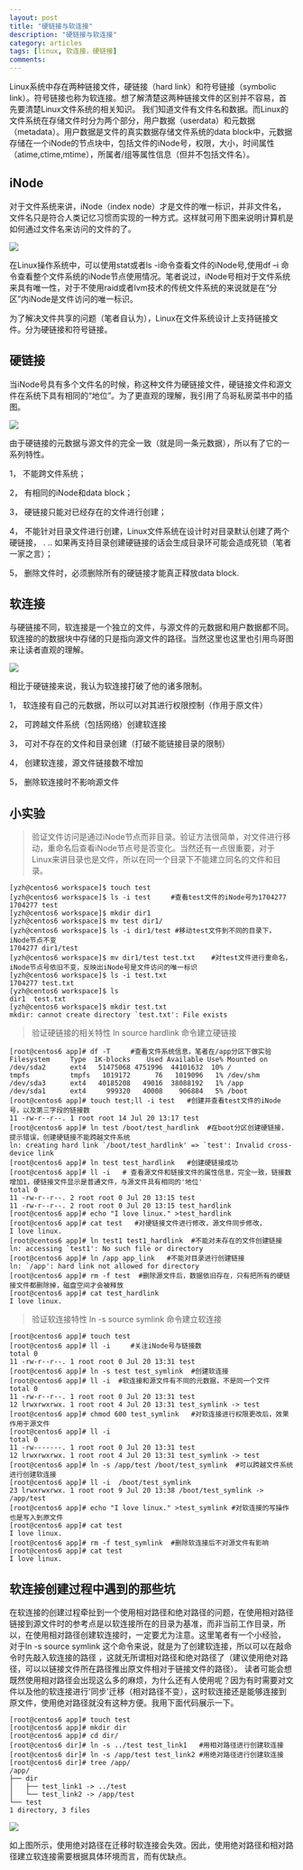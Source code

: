 ```yaml
---
layout: post
title: "硬链接与软连接"
description: "硬链接与软连接"
category: articles
tags: [linux, 软连接，硬链接]
comments: 
---
```



Linux系统中存在两种链接文件，硬链接（hard link）和符号链接（symbolic link）。符号链接也称为软连接。想了解清楚这两种链接文件的区别并不容易，首先要清楚Linux文件系统的相关知识。
我们知道文件有文件名和数据。而Linux的文件系统在存储文件时分为两个部分，用户数据（userdata）和元数据（metadata）。用户数据是文件的真实数据存储文件系统的data block中，元数据存储在一个iNode的节点块中，包括文件的iNode号，权限，大小，时间属性（atime,ctime,mtime），所属者/组等属性信息（但并不包括文件名）。
## iNode
对于文件系统来讲，iNode（index node）才是文件的唯一标识，并非文件名，文件名只是符合人类记忆习惯而实现的一种方式。这样就可用下图来说明计算机是如何通过文件名来访问的文件的了。
  
![](http://ot9scj6tc.bkt.clouddn.com/001.jpg)


在Linux操作系统中，可以使用stat或者ls -i命令查看文件的iNode号,使用df  –i 命令查看整个文件系统的iNode节点使用情况。笔者说过，iNode号相对于文件系统来具有唯一性，对于不使用raid或者lvm技术的传统文件系统的来说就是在“分区”内iNode是文件访问的唯一标识。

为了解决文件共享的问题（笔者自认为），Linux在文件系统设计上支持链接文件。分为硬链接和符号链接。
## 硬链接
当iNode号具有多个文件名的时候，称这种文件为硬链接文件，硬链接文件和源文件在系统下具有相同的“地位”。为了更直观的理解，我引用了鸟哥私房菜书中的插图。

![](http://ot9scj6tc.bkt.clouddn.com/hardlink.jpg)

由于硬链接的元数据与源文件的完全一致（就是同一条元数据），所以有了它的一系列特性。

1，	不能跨文件系统；

2，	有相同的iNode和data block； 

3，	硬链接只能对已经存在的文件进行创建；

4，	不能针对目录文件进行创建，Linux文件系统在设计时对目录默认创建了两个硬链接， .  ..  如果再支持目录创建硬链接的话会生成目录环可能会造成死锁（笔者一家之言）；

5，	删除文件时，必须删除所有的硬链接才能真正释放data block.


## 软连接

与硬链接不同，软连接是一个独立的文件，与源文件的元数据和用户数据都不同。软连接的的数据块中存储的只是指向源文件的路径。当然这里也这里也引用鸟哥图来让读者直观的理解。

![](http://ot9scj6tc.bkt.clouddn.com/symboliclink.jpg)

相比于硬链接来说，我认为软连接打破了他的诸多限制。

1，	软连接有自己的元数据，所以可以对其进行权限控制（作用于原文件）

2，	可跨越文件系统（包括网络）创建软连接

3，	可对不存在的文件和目录创建（打破不能链接目录的限制）

4，	创建软连接，源文件链接数不增加

5，	删除软连接时不影响源文件


## 小实验

>验证文件访问是通过iNode节点而非目录。验证方法很简单，对文件进行移动，重命名后查看iNode节点号是否变化。当然还有一点很重要，对于Linux来讲目录也是文件，所以在同一个目录下不能建立同名的文件和目录。

	[yzh@centos6 workspace]$ touch test
	[yzh@centos6 workspace]$ ls -i test     #查看test文件的iNode号为1704277
	1704277 test
	[yzh@centos6 workspace]$ mkdir dir1
	[yzh@centos6 workspace]$ mv test dir1/    
	[yzh@centos6 workspace]$ ls -i dir1/test #移动test文件到不同的目录下，iNode节点不变
	1704277 dir1/test
	[yzh@centos6 workspace]$ mv dir1/test test.txt    #对test文件进行重命名，iNode节点号依旧不变，反映出iNode号是文件访问的唯一标识
	[yzh@centos6 workspace]$ ls -i test.txt 
	1704277 test.txt
	[yzh@centos6 workspace]$ ls
	dir1  test.txt
	[yzh@centos6 workspace]$ mkdir test.txt 
	mkdir: cannot create directory `test.txt': File exists
	

>验证硬链接的相关特性
>ln source hardlink 命令建立硬链接

	[root@centos6 app]# df -T     #查看文件系统信息，笔者在/app分区下做实验
	Filesystem     Type  1K-blocks    Used Available Use% Mounted on
	/dev/sda2      ext4   51475068 4751996  44101632  10% /
	tmpfs          tmpfs   1019172      76   1019096   1% /dev/shm
	/dev/sda3      ext4   40185208   49016  38088192   1% /app
	/dev/sda1      ext4     999320   40008    906884   5% /boot
	[root@centos6 app]# touch test;ll -i test   #创建并查看test文件的iNode号，以及第三字段的链接数
	11 -rw-r--r--. 1 root root 14 Jul 20 13:17 test
	[root@centos6 app]# ln test /boot/test_hardlink  #在boot分区创建硬链接，提示错误，创建硬链接不能跨越文件系统
	ln: creating hard link `/boot/test_hardlink' => `test': Invalid cross-device link
	[root@centos6 app]# ln test test_hardlink   #创建硬链接成功
	[root@centos6 app]# ll -i	# 查看源文件和链接文件的属性信息，完全一致，链接数增加1，硬链接文件显示是普通文件，与源文件具有相同的'地位'
	total 0
	11 -rw-r--r--. 2 root root 0 Jul 20 13:15 test
	11 -rw-r--r--. 2 root root 0 Jul 20 13:15 test_hardlink
	[root@centos6 app]# echo "I love linux." >test_hardlink 
	[root@centos6 app]# cat test   #对硬链接文件进行修改，源文件同步修改，
	I love linux.
	[root@centos6 app]# ln test1 test1_hardlink  #不能对未存在的文件创建链接
	ln: accessing `test1': No such file or directory
	[root@centos6 app]# ln /app app_link   #不能对目录进行创建链接
	ln: `/app': hard link not allowed for directory
	[root@centos6 app]# rm -f test  #删除源文件后，数据依旧存在，只有把所有的硬链接文件都删除掉，磁盘空间才会被释放
	[root@centos6 app]# cat test_hardlink 
	I love linux.


>验证软连接特性
>ln -s source  symlink 命令建立软连接


	[root@centos6 app]# touch test
	[root@centos6 app]# ll -i     #关注iNode号与链接数
	total 0
	11 -rw-r--r--. 1 root root 0 Jul 20 13:31 test
	[root@centos6 app]# ln -s test test_symlink  #创建软连接 
	[root@centos6 app]# ll -i  #软连接和源文件有不同的元数据，不是同一个文件
	total 0
	11 -rw-r--r--. 1 root root 0 Jul 20 13:31 test
	12 lrwxrwxrwx. 1 root root 4 Jul 20 13:31 test_symlink -> test
	[root@centos6 app]# chmod 600 test_symlink   #对软连接进行权限更改后，效果作用于源文件
	[root@centos6 app]# ll -i
	total 0
	11 -rw-------. 1 root root 0 Jul 20 13:31 test
	12 lrwxrwxrwx. 1 root root 4 Jul 20 13:31 test_symlink -> test
	[root@centos6 app]# ln -s /app/test /boot/test_symlink  #可以跨越文件系统进行创建软连接
	[root@centos6 app]# ll -i  /boot/test_symlink
	23 lrwxrwxrwx. 1 root root 9 Jul 20 13:38 /boot/test_symlink -> /app/test
	[root@centos6 app]# echo "I love linux." >test_symlink #对软连接的写操作也是写入到原文件
	[root@centos6 app]# cat test
	I love linux.
	[root@centos6 app]# rm -f test_symlink  #删除软连接后不对源文件有影响 
	[root@centos6 app]# cat test 
	I love linux.

## 软连接创建过程中遇到的那些坑

在软连接的创建过程牵扯到一个使用相对路径和绝对路径的问题，在使用相对路径链接到源文件时的参考点是以软连接所在的目录为基准，而非当前工作目录，所以，在使用相对路径创建软连接时，一定要尤为注意。这里笔者有一个小经验， 对于ln -s source  symlink     这个命令来说，就是为了创建软连接，所以可以在敲命令时先敲入软连接的路径 ，这就无所谓相对路径和绝对路径了（建议使用绝对路径，可以以链接文件所在路径推出原文件相对于链接文件的路径）。
读者可能会想既然使用相对路径会出现这么多的麻烦，为什么还有人使用呢？因为有时需要对文件以及他的软连接进行'同步'迁移（相对路径不变），这时软连接还是能够连接到原文件，使用绝对路径就没有这种方便。我用下面代码展示一下。

	[root@centos6 app]# touch test
	[root@centos6 app]# mkdir dir
	[root@centos6 app]# cd dir/
	[root@centos6 dir]# ln -s ../test test_link1   #用相对路径进行创建软连接
	[root@centos6 dir]# ln -s /app/test test_link2 #用绝对路径进行创建软连接
	[root@centos6 dir]# tree /app/
	/app/
	├── dir
	│   ├── test_link1 -> ../test
	│   └── test_link2 -> /app/test
	└── test
	1 directory, 3 files

![](http://ot9scj6tc.bkt.clouddn.com/adaga.png)

如上图所示，使用绝对路径在迁移时软连接会失效。因此，使用绝对路径和相对路径建立软连接需要根据具体环境而言，而有优缺点。